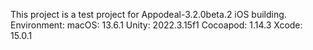 This project is a test project for Appodeal-3.2.0beta.2 iOS building.
Environment:
macOS: 13.6.1
Unity: 2022.3.15f1
Cocoapod: 1.14.3
Xcode: 15.0.1